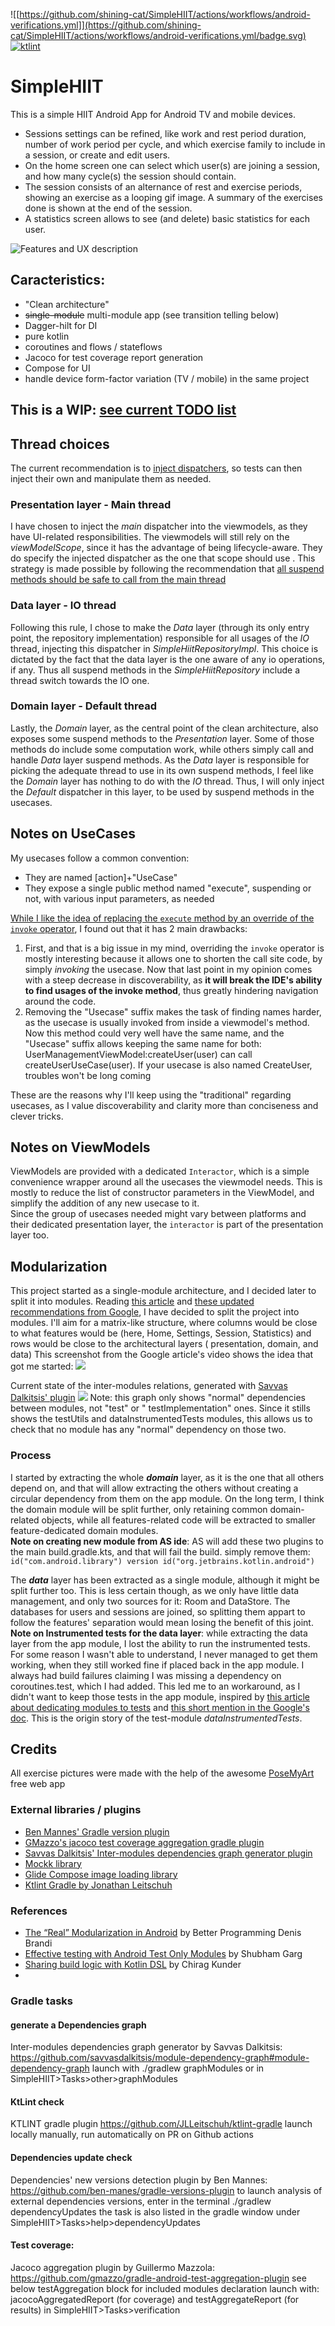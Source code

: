 ![[https://github.com/shining-cat/SimpleHIIT/actions/workflows/android-verifications.yml]](https://github.com/shining-cat/SimpleHIIT/actions/workflows/android-verifications.yml/badge.svg)
[![ktlint](https://img.shields.io/badge/ktlint%20code--style-%E2%9D%A4-FF4081)](https://pinterest.github.io/ktlint/)

# SimpleHIIT

This is a simple HIIT Android App for Android TV and mobile devices.

* Sessions settings can be refined, like work and rest period duration, number of work period per
  cycle, and which exercise family to include in a session, or create and edit users.
* On the home screen one can select which user(s) are joining a session, and how many cycle(s) the
  session should contain.
* The session consists of an alternance of rest and exercise periods, showing an exercise as a
  looping gif image. A summary of the exercises done is shown at the end of the session.
* A statistics screen allows to see (and delete) basic statistics for each user.

![Features and UX description](simpleHIIT_UX_description.png)

## Caracteristics:

* "Clean architecture"
* ~~single-module~~ multi-module app (see transition telling below)
* Dagger-hilt for DI
* pure kotlin
* coroutines and flows / stateflows
* Jacoco for test coverage report generation
* Compose for UI
* handle device form-factor variation (TV / mobile) in the same project

## This is a WIP: [see current TODO list](https://github.com/shining-cat/SimpleHIIT/blob/master/TODO.md)

## Thread choices

The current recommendation is
to [inject dispatchers](https://developer.android.com/kotlin/coroutines/coroutines-best-practices#inject-dispatchers),
so tests can then inject their own and manipulate them as needed.

### Presentation layer - Main thread

I have chosen to inject the _main_ dispatcher into the viewmodels, as they have UI-related
responsibilities.
The viewmodels will still rely on the _viewModelScope_, since it has the advantage of being
lifecycle-aware. They do specify the injected dispatcher as the one that scope should use .
This strategy is made possible by following the recommendation
that [all suspend methods should be safe to call from the main thread](https://developer.android.com/kotlin/coroutines/coroutines-best-practices#main-safe)

### Data layer - IO thread

Following this rule, I chose to make the _Data_ layer (through its only entry point, the repository
implementation) responsible for all usages of the _IO_ thread, injecting this dispatcher in
_SimpleHiitRepositoryImpl_. This choice is dictated by the fact that the data layer is the one aware
of any io operations, if any.
Thus all suspend methods in the _SimpleHiitRepository_ include a thread switch towards the IO one.

### Domain layer - Default thread

Lastly, the _Domain_ layer, as the central point of the clean architecture, also exposes some
suspend methods to the _Presentation_ layer. Some of those methods do include some computation work,
while others simply call and handle _Data_ layer suspend methods. As the _Data_ layer is responsible
for picking the adequate thread to use in its own suspend methods, I feel like the _Domain_ layer
has nothing to do with the _IO_ thread. Thus, I will only inject the _Default_ dispatcher in this
layer, to be used by suspend methods in the usecases.

## Notes on UseCases

My usecases follow a common convention:

* They are named [action]+"UseCase"
* They expose a single public method named "execute", suspending or not, with various input
  parameters, as needed<br/>

[While I like the idea of replacing the `execute` method by an override of the
`invoke` operator](https://chrynan.codes/invoking-usecases-the-kotlin-way/), I found out that it has
2 main drawbacks:

1. First, and that is a big issue in my mind, overriding the `invoke` operator is mostly interesting
   because it allows one to shorten the call site code, by simply _invoking_ the usecase.
   Now that last point in my opinion comes with a steep decrease in discoverability, as **it will
   break the IDE's ability to find usages of the invoke method**, thus greatly hindering navigation
   around the code.
2. Removing the "Usecase" suffix makes the task of finding names harder, as the usecase is usually
   invoked from inside a viewmodel's method. Now this method could very well have the same name, and
   the "Usecase" suffix allows keeping the same name for both:
   UserManagementViewModel:createUser(user) can call createUserUseCase(user). If your usecase is
   also named CreateUser, troubles won't be long coming

These are the reasons why I'll keep using the "traditional" regarding usecases, as I value
discoverability and clarity more than conciseness and clever tricks.

## Notes on ViewModels

ViewModels are provided with a dedicated `Interactor`, which is a simple convenience wrapper around
all the usecases the viewmodel needs.
This is mostly to reduce the list of constructor parameters in the ViewModel, and simplify the
addition of any new usecase to it.<br/>
Since the group of usecases needed might vary between platforms and their dedicated presentation
layer, the `interactor` is part of the presentation layer too.

## Modularization

This project started as a single-module architecture, and I decided later to split it into modules.
Reading [this article](https://betterprogramming.pub/the-real-clean-architecture-in-android-modularization-e26940fd0a23)
and [these updated recommendations from Google](https://developer.android.com/topic/modularization/patterns),
I have decided to split the project into modules.
I'll aim for a matrix-like structure, where columns would be close to what features would be (here,
Home, Settings, Session, Statistics) and rows would be close to the architectural layers (
presentation, domain, and data)
This screenshot from the Google article's video shows the idea that got me
started: ![](modules_matrix.png)

Current state of the inter-modules relations, generated
with [Savvas Dalkitsis' plugin](https://github.com/savvasdalkitsis/module-dependency-graph#module-dependency-graph)
![](project_dependencies_graph.png)
Note: this graph only shows "normal" dependencies between modules, not "test" or "
testImplementation" ones. Since it stills shows the testUtils and dataInstrumentedTests modules,
this allows us to check that no module has any "normal" dependency on those two.

### Process

I started by extracting the whole **_domain_** layer, as it is the one that all others depend on,
and that will allow extracting the others without creating a circular dependency from them on the
app module.
On the long term, I think the domain module will be split further, only retaining common
domain-related objects, while all features-related code will be extracted to smaller
feature-dedicated domain modules.<br/>
**Note on creating new module from AS ide**: AS will add these two plugins to the main
build.gradle.kts, and that will fail the build. simply remove them: `id("com.android.library") version
id("org.jetbrains.kotlin.android")`

The _**data**_ layer has been extracted as a single module, although it might be split further too.
This is less certain though, as we only have little data management, and only two sources for it:
Room and DataStore. The databases for users and sessions are joined, so splitting them appart to
follow the features' separation would mean losing the benefit of this joint.<br/>
**Note on Instrumented tests for the data layer**: while extracting the data layer from the app
module, I lost the ability to run the instrumented tests. For some reason I wasn't able to
understand, I never managed to get them working, when they still worked fine if placed back in the
app module.
I always had build failures claiming I was missing a dependency on coroutines.test, which I had
added.
This led me to an workaround, as I didn't want to keep those tests in the app module, inspired
by [this article about dedicating modules to tests](https://proandroiddev.com/effective-testing-with-android-test-only-modules-3164ed9b20a0)
and [this short mention in the Google's doc](https://developer.android.com/studio/test/advanced-test-setup#use-separate-test-modules-for-instrumented-tests).
This is the origin story of the test-module _dataInstrumentedTests_. <br/>

## Credits

All exercise pictures were made with the help of the awesome [PoseMyArt](https://app.posemy.art/)
free web app

### External libraries / plugins

* [Ben Mannes' Gradle version plugin](https://github.com/ben-manes/gradle-versions-plugin#gradle-versions-plugin)
* [GMazzo's jacoco test coverage aggregation gradle plugin](https://github.com/gmazzo/gradle-android-test-aggregation-plugin#gradle-android-test-aggregation-plugin)
* [Savvas Dalkitsis' Inter-modules dependencies graph generator plugin](https://github.com/savvasdalkitsis/module-dependency-graph#module-dependency-graph)
* [Mockk library](https://mockk.io/)
* [Glide Compose image loading library](https://github.com/bumptech/glide)
* [Ktlint Gradle by Jonathan Leitschuh](https://github.com/JLLeitschuh/ktlint-gradle)

### References

* [The “Real” Modularization in Android](https://betterprogramming.pub/the-real-clean-architecture-in-android-modularization-e26940fd0a23)
  by Better Programming
  Denis Brandi
* [Effective testing with Android Test Only Modules](https://proandroiddev.com/effective-testing-with-android-test-only-modules-3164ed9b20a0)
  by Shubham Garg
* [Sharing build logic with Kotlin DSL](https://proandroiddev.com/sharing-build-logic-with-kotlin-dsl-203274f73013)
  by Chirag Kunder
*

### Gradle tasks

#### generate a Dependencies graph

Inter-modules dependencies graph generator by Savvas
Dalkitsis: https://github.com/savvasdalkitsis/module-dependency-graph#module-dependency-graph
launch with ./gradlew graphModules or in SimpleHIIT>Tasks>other>graphModules

#### KtLint check

KTLINT gradle plugin https://github.com/JLLeitschuh/ktlint-gradle
launch locally manually, run automatically on PR on Github actions

#### Dependencies update check

Dependencies' new versions detection plugin by Ben
Mannes: https://github.com/ben-manes/gradle-versions-plugin
to launch analysis of external dependencies versions, enter in the terminal ./gradlew
dependencyUpdates
the task is also listed in the gradle window under SimpleHIIT>Tasks>help>dependencyUpdates

#### Test coverage:

Jacoco aggregation plugin by Guillermo
Mazzola: https://github.com/gmazzo/gradle-android-test-aggregation-plugin
see below testAggregation block for included modules declaration
launch with: jacocoAggregatedReport (for coverage) and testAggregateReport (for results) in
SimpleHIIT>Tasks>verification

